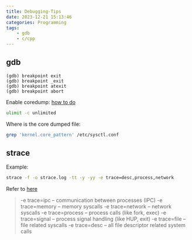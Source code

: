 ```yaml
---
title: Debugging-Tips
date: 2023-12-21 15:13:46
categories: Programming
tags:
    - gdb
    - c/cpp
---
```


## gdb

```gdb
(gdb) breakpoint exit
(gdb) breakpoint _exit
(gdb) breakpoint atexit
(gdb) breakpoint abort
```


Enable coredump: [how to do](https://medium.com/@sourabhedake/core-dumps-how-to-enable-them-73856a437711)

```bash
ulimit -c unlimited
```

Where is the core dumped file:

```bash
grep 'kernel.core_pattern' /etc/sysctl.conf
```

## strace

Example:

```bash
strace -f -o strace.log -tt -y -yy -e trace=desc,process,network
```

Refer to [here](https://gist.github.com/graste/929bb122c353bdd90c20)

> -e trace=ipc – communication between processes (IPC)
> -e trace=memory – memory syscalls
> -e trace=network – network syscalls
> -e trace=process – process calls (like fork, exec)
> -e trace=signal – process signal handling (like HUP, exit)
> -e trace=file – file related syscalls
> -e trace=desc – all file descriptor related system calls

